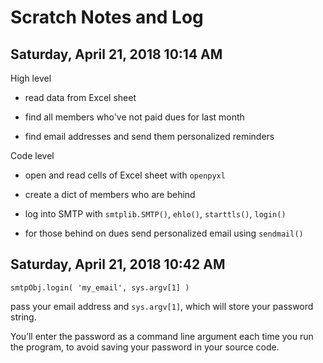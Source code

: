 # Scratch Notes and Log

## Saturday, April 21, 2018 10:14 AM

High level

* read data from Excel sheet

* find all members who've not paid dues for last month

* find email addresses and send them personalized reminders

Code level

* open and read cells of Excel sheet with `openpyxl`

* create a dict of members who are behind

* log into SMTP with `smtplib.SMTP()`, `ehlo()`, `starttls()`, `login()`

* for those behind on dues send personalized email using `sendmail()`

## Saturday, April 21, 2018 10:42 AM

	smtpObj.login( 'my_email', sys.argv[1] )

pass your email address and `sys.argv[1]`, which will store your password string. 

You’ll enter the password as a command line argument each time you run the program, to avoid saving your password in your source code.

